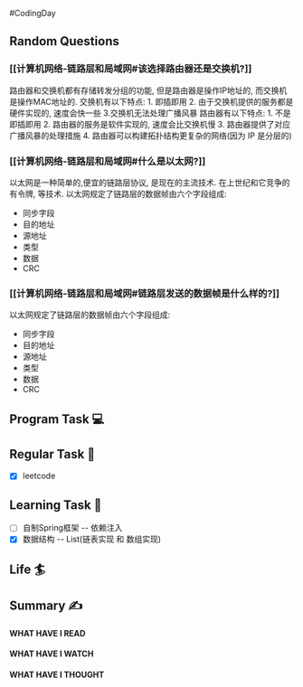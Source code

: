 #CodingDay
## Random Questions
### [[计算机网络-链路层和局域网#该选择路由器还是交换机?]]
路由器和交换机都有存储转发分组的功能, 但是路由器是操作IP地址的, 而交换机是操作MAC地址的.
交换机有以下特点: 1. 即插即用 2. 由于交换机提供的服务都是硬件实现的, 速度会快一些 3.交换机无法处理广播风暴
路由器有以下特点: 1. 不是即插即用 2. 路由器的服务是软件实现的, 速度会比交换机慢 3. 路由器提供了对应广播风暴的处理措施 4. 路由器可以构建拓扑结构更复杂的网络(因为 IP 是分层的)

### [[计算机网络-链路层和局域网#什么是以太网?]]
以太网是一种简单的,便宜的链路层协议, 是现在的主流技术. 在上世纪和它竞争的有令牌, 等技术.
以太网规定了链路层的数据帧由六个字段组成:
- 同步字段
- 目的地址
- 源地址
- 类型
- 数据
- CRC

### [[计算机网络-链路层和局域网#链路层发送的数据帧是什么样的?]]
以太网规定了链路层的数据帧由六个字段组成:
- 同步字段
- 目的地址
- 源地址
- 类型
- 数据
- CRC


## Program Task  💻

## Regular Task  🤡
- [x] leetcode

## Learning Task 🎯
- [ ] 自制Spring框架 -- 依赖注入
- [x] 数据结构 -- List(链表实现 和 数组实现)
## Life 🏄

## Summary ✍
####  WHAT HAVE I READ

#### WHAT HAVE I WATCH

#### WHAT HAVE I THOUGHT
